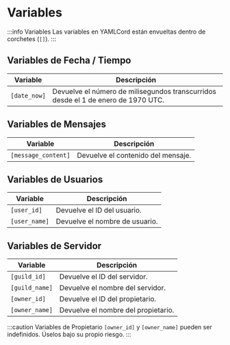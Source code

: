 # Variables

:::info Variables
Las variables en YAMLCord están envueltas dentro de corchetes (`[]`).
:::

## Variables de Fecha / Tiempo

| Variable     | Descripción                                                                       |
| ------------ | --------------------------------------------------------------------------------- |
| `[date_now]` | Devuelve el número de milisegundos transcurridos desde el 1 de enero de 1970 UTC. |

## Variables de Mensajes

| Variable            | Descripción                        |
| ------------------- | ---------------------------------- |
| `[message_content]` | Devuelve el contenido del mensaje. |

## Variables de Usuarios

| Variable      | Descripción                    |
| ------------- | ------------------------------ |
| `[user_id]`   | Devuelve el ID del usuario.    |
| `[user_name]` | Devuelve el nombre de usuario. |

## Variables de Servidor

| Variable       | Descripción                         |
| -------------- | ----------------------------------- |
| `[guild_id]`   | Devuelve el ID del servidor.        |
| `[guild_name]` | Devuelve el nombre del servidor.    |
| `[owner_id]`   | Devuelve el ID del propietario.     |
| `[owner_name]` | Devuelve el nombre del propietario. |

:::caution Variables de Propietario
`[owner_id]` y `[owner_name]` pueden ser indefinidos. Úselos bajo su propio riesgo.
:::

